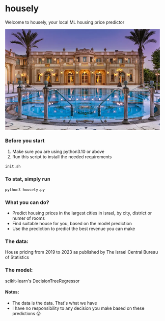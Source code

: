 # housely

Welcome to housely, your local ML housing price predictor

![Alt text](house.png)




### Before you start
1. Make sure you are using python3.10 or above
2. Run this script to install the needed requirements
```bash
init.sh
```
### To stat, simply run 
```bash
python3 housely.py
```
### What you can do?
* Predict housing prices in the largest cities in israel, by city, district or numer of rooms
* Find suitable house for you, based on the model prediction
* Use the prediction to predict the best revenue you can make

### The data:
House pricing from 2019 to 2023 as published by The Israel Central Bureau of Statistics

### The model:
scikit-learn's DecisionTreeRegressor

#### Notes:
* The data is the data. That's what we have
* I have no responsibility to any decision you make based on these predictions 😝
